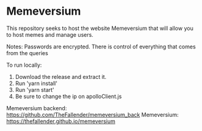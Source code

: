 #  Memeversium

This repository seeks to host the website Memeversium that will allow you to host memes and manage users.

Notes:
Passwords are encrypted.
There is control of everything that comes from the queries

To run locally:
1. Download the release and extract it.
1. Run 'yarn install'
2. Run 'yarn start'
3. Be sure to change the ip on apolloClient.js

Memeversium backend: https://github.com/TheFallender/memeversium_back
Memeversium: https://thefallender.github.io/memeversium